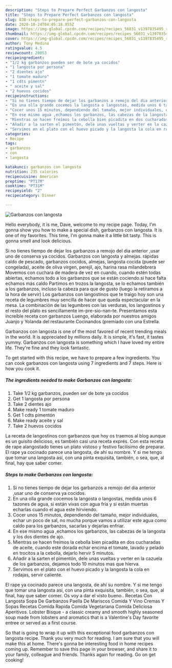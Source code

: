 ```yaml
---
description: "Steps to Prepare Perfect Garbanzos con langosta"
title: "Steps to Prepare Perfect Garbanzos con langosta"
slug: 838-steps-to-prepare-perfect-garbanzos-con-langosta
date: 2020-10-24T04:05:18.855Z
image: https://img-global.cpcdn.com/recipes/recipes_56031_v1397835495_receta_foto_00056031-xfchfixvtdalshsqjmrx/751x532cq70/garbanzos-con-langosta-foto-principal.jpg
thumbnail: https://img-global.cpcdn.com/recipes/recipes_56031_v1397835495_receta_foto_00056031-xfchfixvtdalshsqjmrx/751x532cq70/garbanzos-con-langosta-foto-principal.jpg
cover: https://img-global.cpcdn.com/recipes/recipes_56031_v1397835495_receta_foto_00056031-xfchfixvtdalshsqjmrx/751x532cq70/garbanzos-con-langosta-foto-principal.jpg
author: Tony Medina
ratingvalue: 4.5
reviewcount: 20053
recipeingredient:
- "1/2 kg garbanzos pueden ser de bote ya cocidos"
- "1 langosta por persona"
- "2 dientes ajo"
- "1 tomate maduro"
- "1 cdts pimentn"
- " aceite y sal"
- "2 huevos cocidos"
recipeinstructions:
- "Si no tienes tiempo de dejar los garbanzos a remojo del dia anterior ,usar uno de conserva ya cocidos."
- "En una olla grande cocemos la langosta o langostas, medida unos 6 tazones de agua, si están vivas con agua fría y si están muertas echarlas cuando el agua este hirviendo."
- "Cocer unos 15 minutos, dependiendo del tamaño, mejor individuales, echar un poco de sal,  no mucha porque vamos a utilizar este agua como caldo para los garbanzos, sacarlas y dejarlas enfriar."
- "En ese mismo agua ,echamos los garbanzos, las cabezas de la langosta y los dos dientes de ajo."
- "Mientras se hacen freímos la cebolla bien picadita en dos cucharadas de aceite, cuando este dorada echar encima el tomate, lavado y pelado en trocitos a la cebolla, dejarlo hervir 5 minutos."
- "Añadir a la sarten el pimentón, dele unas vueltas y verter en la cazuela de los garbanzos, dejamos todo 10 minutos mas que hierva."
- "Servimos en el plato con el huevo picado y la langosta la cola en rodajas, servir caliente."
categories:
- Recipe
tags:
- garbanzos
- con
- langosta

katakunci: garbanzos con langosta 
nutrition: 235 calories
recipecuisine: American
preptime: "PT17M"
cooktime: "PT31M"
recipeyield: "2"
recipecategory: Dinner

---
```



![Garbanzos con langosta](https://img-global.cpcdn.com/recipes/recipes_56031_v1397835495_receta_foto_00056031-xfchfixvtdalshsqjmrx/751x532cq70/garbanzos-con-langosta-foto-principal.jpg)

Hello everybody, it is me, Dave, welcome to my recipe page. Today, I'm gonna show you how to make a special dish, garbanzos con langosta. It is one of my favorites. This time, I'm gonna make it a little bit tasty. This is gonna smell and look delicious.

Si no tienes tiempo de dejar los garbanzos a remojo del dia anterior ,usar uno de conserva ya cocidos. Garbanzos con langosta y almejas. rápidas caldo de pescado, garbanzos cocidos, almejas, langosta cocida (puede ser congelada), aceite de oliva virgen, perejil, ajo, harina rasa milandebrera Movemos con cuchara de madera de vez en cuando, cuando estén todas abiertas, echamos todo a los garbanzos que se están cociendo.si hace falta echamos más caldo Partimos en trozos la langosta, se lo echamos también a los garbanzos, incluso la cabeza para que de gusto (luego la retiramos a la hora de servir) Los garbanzos con langostinos que te traigo hoy son una receta de legumbres muy sencilla de hacer que queda espectacular en la mesa. La combinación de las legumbres con las verduras, los langostinos y el resto del plato es sencillamente im-pre-sio-nan-te. Presentamos esta increíble receta con garbanzos Luengo, elaborada por nuestros amigos Juanjo y Yolanda del restaurante Cocinandos (premiado con una Estrella.

Garbanzos con langosta is one of the most favored of recent trending meals in the world. It is appreciated by millions daily. It is simple, it's fast, it tastes yummy. Garbanzos con langosta is something which I have loved my entire life. They're fine and they look fantastic.


To get started with this recipe, we have to prepare a few ingredients. You can cook garbanzos con langosta using 7 ingredients and 7 steps. Here is how you cook it.

<!--inarticleads1-->

##### The ingredients needed to make Garbanzos con langosta:

1. Take 1/2 kg garbanzos, pueden ser de bote ya cocidos
1. Get 1 langosta por persona
1. Take 2 dientes ajo
1. Make ready 1 tomate maduro
1. Get 1 cdts pimentón
1. Make ready  aceite y sal
1. Take 2 huevos cocidos


La receta de langostinos con garbanzos que hoy os traemos al blog aunque es un guisito delicioso, es también casi una receta exprés. Con esta receta de rape alangostado tienes un plato vistoso y festivo facilísimo de preparar. El rape ya cocinado parece una langosta, de ahí su nombre. Y si me tengo que tomar una langosta así, con una pinta exquisita, también, o sea, que, al final, hay que saber comer. 

<!--inarticleads2-->

##### Steps to make Garbanzos con langosta:

1. Si no tienes tiempo de dejar los garbanzos a remojo del dia anterior ,usar uno de conserva ya cocidos.
1. En una olla grande cocemos la langosta o langostas, medida unos 6 tazones de agua, si están vivas con agua fría y si están muertas echarlas cuando el agua este hirviendo.
1. Cocer unos 15 minutos, dependiendo del tamaño, mejor individuales, echar un poco de sal,  no mucha porque vamos a utilizar este agua como caldo para los garbanzos, sacarlas y dejarlas enfriar.
1. En ese mismo agua ,echamos los garbanzos, las cabezas de la langosta y los dos dientes de ajo.
1. Mientras se hacen freímos la cebolla bien picadita en dos cucharadas de aceite, cuando este dorada echar encima el tomate, lavado y pelado en trocitos a la cebolla, dejarlo hervir 5 minutos.
1. Añadir a la sarten el pimentón, dele unas vueltas y verter en la cazuela de los garbanzos, dejamos todo 10 minutos mas que hierva.
1. Servimos en el plato con el huevo picado y la langosta la cola en rodajas, servir caliente.


El rape ya cocinado parece una langosta, de ahí su nombre. Y si me tengo que tomar una langosta así, con una pinta exquisita, también, o sea, que, al final, hay que saber comer. Os voy a dar el visto bueno.. Recetas Con Langosta Sopa De Garbanzos Paella De Mariscos Comida Y Vino Cremas Y Sopas Recetas Comida Rapida Comida Vegetariana Comida Deliciosa Aperitivos. Lobster Bisque - a classic creamy and smooth highly seasoned soup made from lobsters and aromatics that is a Valentine&#39;s Day favorite entree or served as a first course. 

So that is going to wrap it up with this exceptional food garbanzos con langosta recipe. Thank you very much for reading. I am sure that you will make this at home. There's gonna be interesting food in home recipes coming up. Remember to save this page in your browser, and share it to your family, colleague and friends. Thanks again for reading. Go on get cooking!
